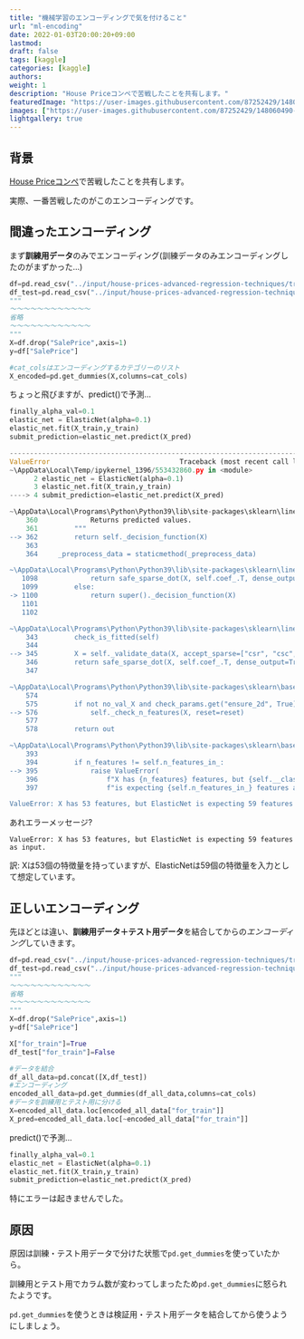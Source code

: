 ```yaml
---
title: "機械学習のエンコーディングで気を付けること"
url: "ml-encoding"
date: 2022-01-03T20:00:20+09:00
lastmod:
draft: false
tags: [kaggle]
categories: [kaggle]
authors:
weight: 1
description: "House Priceコンペで苦戦したことを共有します。"
featuredImage: "https://user-images.githubusercontent.com/87252429/148060490-63d50fbb-1e3a-4630-9f34-5ef0ceddff65.png"
images: ["https://user-images.githubusercontent.com/87252429/148060490-63d50fbb-1e3a-4630-9f34-5ef0ceddff65.png"]
lightgallery: true
---
```


## 背景
[House Priceコンペ](https://www.kaggle.com/c/house-prices-advanced-regression-techniques)で苦戦したことを共有します。

実際、一番苦戦したのがこのエンコーディングです。


## 間違ったエンコーディング
まず**訓練用データ**のみでエンコーディング(訓練データのみエンコーディングしたのがまずかった...)
``` python
df=pd.read_csv("../input/house-prices-advanced-regression-techniques/train.csv")
df_test=pd.read_csv("../input/house-prices-advanced-regression-techniques/test.csv")
"""
～～～～～～～～～～～～
省略
～～～～～～～～～～～～
"""
X=df.drop("SalePrice",axis=1)
y=df["SalePrice"]

#cat_colsはエンコーディングするカテゴリーのリスト
X_encoded=pd.get_dummies(X,columns=cat_cols)
```


ちょっと飛びますが、predict()で予測...
``` python
finally_alpha_val=0.1
elastic_net = ElasticNet(alpha=0.1)
elastic_net.fit(X_train,y_train)
submit_prediction=elastic_net.predict(X_pred)

---------------------------------------------------------------------------
ValueError                                Traceback (most recent call last)
~\AppData\Local\Temp/ipykernel_1396/553432860.py in <module>
      2 elastic_net = ElasticNet(alpha=0.1)
      3 elastic_net.fit(X_train,y_train)
----> 4 submit_prediction=elastic_net.predict(X_pred)

~\AppData\Local\Programs\Python\Python39\lib\site-packages\sklearn\linear_model\_base.py in predict(self, X)
    360             Returns predicted values.
    361         """
--> 362         return self._decision_function(X)
    363 
    364     _preprocess_data = staticmethod(_preprocess_data)

~\AppData\Local\Programs\Python\Python39\lib\site-packages\sklearn\linear_model\_coordinate_descent.py in _decision_function(self, X)
   1098             return safe_sparse_dot(X, self.coef_.T, dense_output=True) + self.intercept_
   1099         else:
-> 1100             return super()._decision_function(X)
   1101 
   1102 

~\AppData\Local\Programs\Python\Python39\lib\site-packages\sklearn\linear_model\_base.py in _decision_function(self, X)
    343         check_is_fitted(self)
    344 
--> 345         X = self._validate_data(X, accept_sparse=["csr", "csc", "coo"], reset=False)
    346         return safe_sparse_dot(X, self.coef_.T, dense_output=True) + self.intercept_
    347 

~\AppData\Local\Programs\Python\Python39\lib\site-packages\sklearn\base.py in _validate_data(self, X, y, reset, validate_separately, **check_params)
    574 
    575         if not no_val_X and check_params.get("ensure_2d", True):
--> 576             self._check_n_features(X, reset=reset)
    577 
    578         return out

~\AppData\Local\Programs\Python\Python39\lib\site-packages\sklearn\base.py in _check_n_features(self, X, reset)
    393 
    394         if n_features != self.n_features_in_:
--> 395             raise ValueError(
    396                 f"X has {n_features} features, but {self.__class__.__name__} "
    397                 f"is expecting {self.n_features_in_} features as input."

ValueError: X has 53 features, but ElasticNet is expecting 59 features as input.
```
あれエラーメッセージ?

`ValueError: X has 53 features, but ElasticNet is expecting 59 features as input.`

訳: Xは53個の特徴量を持っていますが、ElasticNetは59個の特徴量を入力として想定しています。

## 正しいエンコーディング
先ほどとは違い、**訓練用データ＋テスト用データ**を結合してからの*エンコーディング*していきます。
``` python
df=pd.read_csv("../input/house-prices-advanced-regression-techniques/train.csv")
df_test=pd.read_csv("../input/house-prices-advanced-regression-techniques/test.csv")
"""
～～～～～～～～～～～～
省略
～～～～～～～～～～～～
"""
X=df.drop("SalePrice",axis=1)
y=df["SalePrice"]

X["for_train"]=True
df_test["for_train"]=False

#データを結合
df_all_data=pd.concat([X,df_test])
#エンコーディング
encoded_all_data=pd.get_dummies(df_all_data,columns=cat_cols)
#データを訓練用とテスト用に分ける
X=encoded_all_data.loc[encoded_all_data["for_train"]]
X_pred=encoded_all_data.loc[~encoded_all_data["for_train"]]
```
predict()で予測...
``` python
finally_alpha_val=0.1
elastic_net = ElasticNet(alpha=0.1)
elastic_net.fit(X_train,y_train)
submit_prediction=elastic_net.predict(X_pred)
```
特にエラーは起きませんでした。

## 原因
原因は訓練・テスト用データで分けた状態で`pd.get_dummies`を使っていたから。

訓練用とテスト用でカラム数が変わってしまったため`pd.get_dummies`に怒られたようです。

`pd.get_dummies`を使うときは検証用・テスト用データを結合してから使うようにしましょう。

